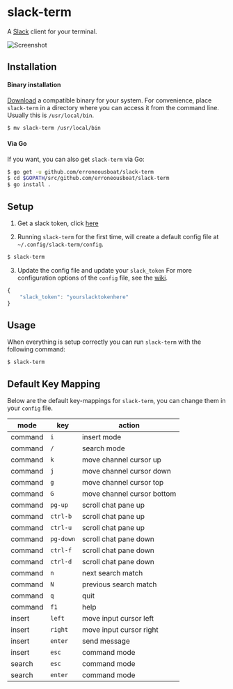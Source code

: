 slack-term
==========

A [Slack](https://slack.com) client for your terminal.

![Screenshot](/screenshot.png?raw=true)

Installation
------------

#### Binary installation

[Download](https://github.com/erroneousboat/slack-term/releases) a
compatible binary for your system. For convenience, place `slack-term` in a
directory where you can access it from the command line. Usually this is
`/usr/local/bin`.

```bash
$ mv slack-term /usr/local/bin
```

#### Via Go

If you want, you can also get `slack-term` via Go:

```bash
$ go get -u github.com/erroneousboat/slack-term
$ cd $GOPATH/src/github.com/erroneousboat/slack-term
$ go install .
```

Setup
-----

1. Get a slack token, click [here](https://api.slack.com/docs/oauth-test-tokens)

2. Running `slack-term` for the first time, will create a default config file at
   `~/.config/slack-term/config`.

```bash
$ slack-term
```

3. Update the config file and update your `slack_token` For more configuration
   options of the `config` file, see the [wiki](https://github.com/erroneousboat/slack-term/wiki).

```javascript
{
    "slack_token": "yourslacktokenhere"
}
```

Usage
-----

When everything is setup correctly you can run `slack-term` with the following
command:

```bash
$ slack-term
```

Default Key Mapping
-------------------

Below are the default key-mappings for `slack-term`, you can change them
in your `config` file.

| mode    | key       | action                     |
|---------|-----------|----------------------------|
| command | `i`       | insert mode                |
| command | `/`       | search mode                |
| command | `k`       | move channel cursor up     |
| command | `j`       | move channel cursor down   |
| command | `g`       | move channel cursor top    |
| command | `G`       | move channel cursor bottom |
| command | `pg-up`   | scroll chat pane up        |
| command | `ctrl-b`  | scroll chat pane up        |
| command | `ctrl-u`  | scroll chat pane up        |
| command | `pg-down` | scroll chat pane down      |
| command | `ctrl-f`  | scroll chat pane down      |
| command | `ctrl-d`  | scroll chat pane down      |
| command | `n`       | next search match          |
| command | `N`       | previous search match      |
| command | `q`       | quit                       |
| command | `f1`      | help                       |
| insert  | `left`    | move input cursor left     |
| insert  | `right`   | move input cursor right    |
| insert  | `enter`   | send message               |
| insert  | `esc`     | command mode               |
| search  | `esc`     | command mode               |
| search  | `enter`   | command mode               |

